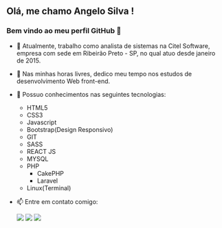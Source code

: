 ## Olá, me chamo Angelo Silva ! 
### Bem vindo ao meu perfil GitHub 👋
- 🔭 Atualmente, trabalho como analista de sistemas na Citel Software, empresa com sede em Ribeirão Preto - SP, no qual atuo desde janeiro de 2015.
- 🌱 Nas minhas horas livres, dedico meu tempo nos estudos de desenvolvimento Web front-end.
- 🤔  Possuo conhecimentos nas seguintes tecnologias:
   - HTML5
   - CSS3
   - Javascript
   - Bootstrap(Design Responsivo)
   - GIT
   - SASS
   - REACT JS
   - MYSQL
   - PHP
      - CakePHP
      - Laravel
   - Linux(Terminal)

- 📫 Entre em contato comigo: 
    <div>
      <a href="https://instagram.com/angelosilva__" target="_blank"><img src="https://img.shields.io/badge/-Instagram-%23E4405F?style=for-the-badge&logo=instagram&logoColor=white" target="_blank"></a>
      <a href = "mailto:angelocds88@gmail.com"><img src="https://img.shields.io/badge/Gmail-D14836?style=for-the-badge&logo=gmail&logoColor=white" target="_blank"></a>
      <a href="https://www.linkedin.com/in/angelosilvadevweb" target="_blank"><img src="https://img.shields.io/badge/-LinkedIn-%230077B5?style=for-the-badge&logo=linkedin&logoColor=white" target="_blank"></a>   
    </div>

